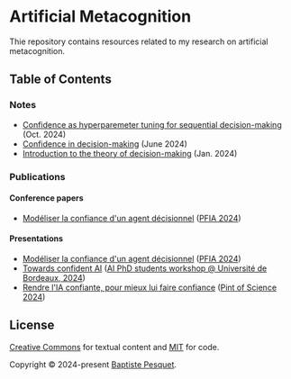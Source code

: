# Artificial Metacognition

Thie repository contains resources related to my research on artificial metacognition.

## Table of Contents

### Notes

- [Confidence as hyperparemeter tuning for sequential decision-making](notes/team_meeting_2024/README.md) (Oct. 2024)
- [Confidence in decision-making](notes/confidence/README.md) (June 2024)
- [Introduction to the theory of decision-making](notes/decision_making/README.md) (Jan. 2024)

### Publications

#### Conference papers

- [Modéliser la confiance d'un agent décisionnel](publications/papers/Pesquet2024.pdf) ([PFIA 2024](https://pfia2024.univ-lr.fr/))

#### Presentations

- [Modéliser la confiance d'un agent décisionnel](publications/presentations/PFIA2024Pesquet.pdf) ([PFIA 2024](https://pfia2024.univ-lr.fr/))
- [Towards confident AI](publications/presentations/UBWorkshop_june2024.pdf) ([AI PhD students workshop @ Université de Bordeaux, 2024](https://sin.u-bordeaux.fr/actualites/journee-des-doctorants-en-intelligence-artificielle))
- [Rendre l'IA confiante, pour mieux lui faire confiance](publications/presentations/PoS2024Pesquet.pdf) ([Pint of Science 2024](https://pintofscience.fr/))

## License

[Creative Commons](LICENSE) for textual content and [MIT](CODE_LICENSE) for code.

Copyright © 2024-present [Baptiste Pesquet](https://bpesquet.fr).
